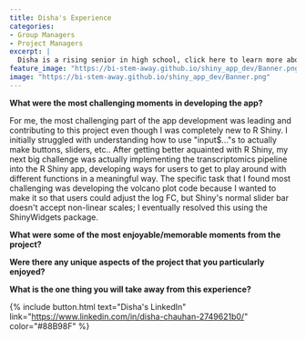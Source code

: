 ```yaml
---
title: Disha's Experience
categories:
- Group Managers
- Project Managers
excerpt: |
  Disha is a rising senior in high school, click here to learn more about her experience as a project manager and group manager in this project.|
feature_image: "https://bi-stem-away.github.io/shiny_app_dev/Banner.png"
image: "https://bi-stem-away.github.io/shiny_app_dev/Banner.png"
---
```


**What were the most challenging moments in developing the app?**

For me, the most challenging part of the app development was leading and contributing to this project even though I was completely new to R Shiny. I initially struggled with understanding how to use "input$..."s to actually make buttons, sliders, etc.. After getting better aquainted with R Shiny, my next big challenge was actually implementing the transcriptomics pipeline into the R Shiny app, developing ways for users to get to play around with different functions in a meaningful way. The specific task that I found most challenging was developing the volcano plot code because I wanted to make it so that users could adjust the log FC, but Shiny's normal slider bar doesn't accept non-linear scales; I eventually resolved this using the ShinyWidgets package.

**What were some of the most enjoyable/memorable moments from the project?**



**Were there any unique aspects of the project that you particularly enjoyed?**




**What is the one thing you will take away from this experience?**


{% include button.html text="Disha's LinkedIn" link="https://www.linkedin.com/in/disha-chauhan-2749621b0/" color="#88B98F" %} 
